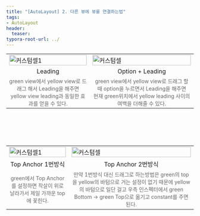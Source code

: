 ```yaml
---
title: "[AutoLayout] 2. 다른 뷰에 뷰를 연결하는법"
tags:
- AutoLayout
header:
  teaser:
typora-root-url: ../
---
```


<!-- <img src="{{ '이미지경로' | relative_url }}" alt="이미지" width="30%"> -->


<table>
  <tr>
    <td><img src="{{ '/assets/img/2025-08-12-[AutoLayout]-autolayout2/image-20250812160116357.png' | relative_url }}" alt="커스텀셀1" width="100%"></td>
    <td><img src="{{ '/assets/img/2025-08-08-[AutoLayout]-autolayout1/image-20250812160511084.png' | relative_url }}" alt="커스텀셀" width="100%"></td>
  </tr>
  <tr>
    <td style="text-align:center;">Leading</td>
    <td style="text-align:center;">Option + Leading</td>
  </tr>
  <tr>
    <td style="text-align:center; font-size:14px; color:#666;">
    green view에서 yellow view로 드래그 해서 Leading을 해주면<br/>yellow view leading과 동일한 효과를 얻을 수 있다.
    </td>
    <td style="text-align:center; font-size:14px; color:#666;">
    green view에서 yellow view로 드래그 할 때 option을 누르면서 Leading을 해주면<br/> 현재 green위치에서 yellow leading 사이의 여백을 더해줄 수 있다.
    </td>
  </tr>
</table>

<br/><br/><br/><br/>

<table>
  <tr>
    <td><img src="{{ '/assets/img/2025-08-12-[AutoLayout]-autolayout2/image-20250812161107136.png' | relative_url }}" alt="커스텀셀1" width="100%"></td>
    <td><img src="{{ '/assets/img/2025-08-12-[AutoLayout]-autolayout2/image-20250812161522955.png' | relative_url }}" alt="커스텀셀" width="100%"></td>
  </tr>
  <tr>
    <td style="text-align:center;">Top Anchor 1번방식</td>
    <td style="text-align:center;">Top Anchor 2번방식</td>
  </tr>
  <tr>
    <td style="text-align:center; font-size:14px; color:#666;">
    green에서 Top Anchor를 설정하면 작살이 위로 날라가서 제일 가까운 top에 꽃힌다.
    </td>
    <td style="text-align:center; font-size:14px; color:#666;">
    만약 1번방식 대신 드래그로 하는방법은 green의 top을 yellow의 바텀으로 거는 설정이 없기 때문에
    yellow의 바텀으로 일단 걸고 우측 인스펙터에서 green Bottom -> green Top으로 옮기고 constant를 주면 된다.
    </td>
  </tr>
</table>

